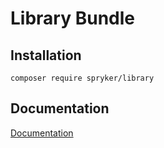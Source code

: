 # Library Bundle

## Installation

```
composer require spryker/library
```

## Documentation

[Documentation](http://spryker.github.io)
